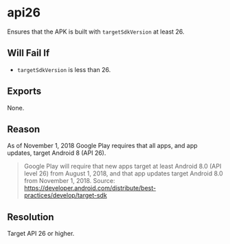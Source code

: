 # api26
Ensures that the APK is built with `targetSdkVersion` at least 26.

## Will Fail If
* `targetSdkVersion` is less than 26.

## Exports
None.

## Reason
As of November 1, 2018 Google Play requires that all apps, and app updates, target Android 8 (API 26).

> Google Play will require that new apps target at least Android 8.0 (API level 26) from August 1, 2018, and that app updates target Android 8.0 from November 1, 2018.
Source: https://developer.android.com/distribute/best-practices/develop/target-sdk

## Resolution
Target API 26 or higher.
